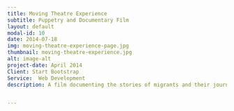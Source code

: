 ```yaml
---
title: Moving Theatre Experience
subtitle: Puppetry and Documentary Film
layout: default
modal-id: 10
date: 2014-07-18
img: moving-theatre-experience-page.jpg
thumbnail: moving-theatre-experience.jpg
alt: image-alt
project-date: April 2014
Client: Start Bootstrap
Service:  Web Development
description: A film documenting the stories of migrants and their journeys to the UK. Their stories were told using moving puppetry scenes and documentary footage. Created to focus on individual experiences during a time a wide spread crisis. A collaboration with Lebara and Artgym.


---
```

